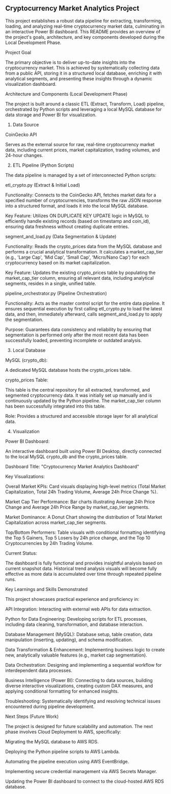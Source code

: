 ## Cryptocurrency Market Analytics Project

This project establishes a robust data pipeline for extracting, transforming, loading, and analyzing real-time cryptocurrency market data, culminating in an interactive Power BI dashboard. This README provides an overview of the project's goals, architecture, and key components developed during the Local Development Phase.

Project Goal

The primary objective is to deliver up-to-date insights into the cryptocurrency market. This is achieved by systematically collecting data from a public API, storing it in a structured local database, enriching it with analytical segments, and presenting these insights through a dynamic visualization dashboard.

Architecture and Components (Local Development Phase)

The project is built around a classic ETL (Extract, Transform, Load) pipeline, orchestrated by Python scripts and leveraging a local MySQL database for data storage and Power BI for visualization.

1. Data Source

CoinGecko API

Serves as the external source for raw, real-time cryptocurrency market data, including current prices, market capitalization, trading volumes, and 24-hour changes.

2. ETL Pipeline (Python Scripts)

The data pipeline is managed by a set of interconnected Python scripts:

etl_crypto.py (Extract & Initial Load)

Functionality: Connects to the CoinGecko API, fetches market data for a specified number of cryptocurrencies, transforms the raw JSON response into a structured format, and loads it into the local MySQL database.

Key Feature: Utilizes ON DUPLICATE KEY UPDATE logic in MySQL to efficiently handle existing records (based on timestamp and coin_id), ensuring data freshness without creating duplicate entries.

segment_and_load.py (Data Segmentation & Update)

Functionality: Reads the crypto_prices data from the MySQL database and performs a crucial analytical transformation. It calculates a market_cap_tier (e.g., 'Large Cap', 'Mid Cap', 'Small Cap', 'Micro/Nano Cap') for each cryptocurrency based on its market capitalization.

Key Feature: Updates the existing crypto_prices table by populating the market_cap_tier column, ensuring all relevant data, including analytical segments, resides in a single, unified table.

pipeline_orchestrator.py (Pipeline Orchestration)

Functionality: Acts as the master control script for the entire data pipeline. It ensures sequential execution by first calling etl_crypto.py to load the latest data, and then, immediately afterward, calls segment_and_load.py to apply the segmentation.

Purpose: Guarantees data consistency and reliability by ensuring that segmentation is performed only after the most recent data has been successfully loaded, preventing incomplete or outdated analysis.

3. Local Database

MySQL (crypto_db):

A dedicated MySQL database hosts the crypto_prices table.

crypto_prices Table:

This table is the central repository for all extracted, transformed, and segmented cryptocurrency data. It was initially set up manually and is continuously updated by the Python pipeline. The market_cap_tier column has been successfully integrated into this table.

Role: Provides a structured and accessible storage layer for all analytical data.

4. Visualization

Power BI Dashboard:

An interactive dashboard built using Power BI Desktop, directly connected to the local MySQL crypto_db and the crypto_prices table.

Dashboard Title: "Cryptocurrency Market Analytics Dashboard"

Key Visualizations:

Overall Market KPIs: Card visuals displaying high-level metrics (Total Market Capitalization, Total 24h Trading Volume, Average 24h Price Change %).

Market Cap Tier Performance: Bar charts illustrating Average 24h Price Change and Average 24h Price Range by market_cap_tier segments.

Market Dominance: A Donut Chart showing the distribution of Total Market Capitalization across market_cap_tier segments.

Top/Bottom Performers: Table visuals with conditional formatting identifying the Top 5 Gainers, Top 5 Losers by 24h price change, and the Top 10 Cryptocurrencies by 24h Trading Volume.

Current Status:

The dashboard is fully functional and provides insightful analysis based on current snapshot data. Historical trend analysis visuals will become fully effective as more data is accumulated over time through repeated pipeline runs.

Key Learnings and Skills Demonstrated

This project showcases practical experience and proficiency in:

API Integration: Interacting with external web APIs for data extraction.

Python for Data Engineering: Developing scripts for ETL processes, including data cleaning, transformation, and database interaction.

Database Management (MySQL): Database setup, table creation, data manipulation (inserting, updating), and schema modification.

Data Transformation & Enhancement: Implementing business logic to create new, analytically valuable features (e.g., market cap segmentation).

Data Orchestration: Designing and implementing a sequential workflow for interdependent data processes.

Business Intelligence (Power BI): Connecting to data sources, building diverse interactive visualizations, creating custom DAX measures, and applying conditional formatting for enhanced insights.

Troubleshooting: Systematically identifying and resolving technical issues encountered during pipeline development.

Next Steps (Future Work)

The project is designed for future scalability and automation. The next phase involves Cloud Deployment to AWS, specifically:

Migrating the MySQL database to AWS RDS.

Deploying the Python pipeline scripts to AWS Lambda.

Automating the pipeline execution using AWS EventBridge.

Implementing secure credential management via AWS Secrets Manager.

Updating the Power BI dashboard to connect to the cloud-hosted AWS RDS database.
